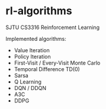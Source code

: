 # rl-algorithms
SJTU CS3316 Reinforcement Learning

Implemented algorithms:
- Value Iteration
- Policy Iteration
- First-Visit / Every-Visit Monte Carlo
- Temporal Difference TD(0)
- Sarsa
- Q Learning
- DQN / DDQN
- A3C
- DDPG
